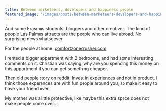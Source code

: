 ```yaml
---
title: Between marketeers, developers and happiness people
featured_image: '/images/posts/between-marketeers-developers-and-happiness-people/beach.jpg'
---
```


<!-- Audience: people from home, people who are interested in moving here -->

And some Erasmus students, bloggers and other creatives. The kind of people Las Palmas attracts are the people who can live abroad. No surprising news whatsoever. 

For the people at home: [comfortzonecrusher.com](http://www.comfortzonecrusher.com)

I rented a bigger appartment with 2 bedrooms, and had some interesting comments on it. Christian was saying, why are you spending this money on this appartment if you can get something cheaper. 

Then old people story on reddit. Invest in experiences and not in product. I think those experences are with fun people around you, so make it easy to have your friend over.

My mother was a little protective, like maybe this extra space does not make people come over...
